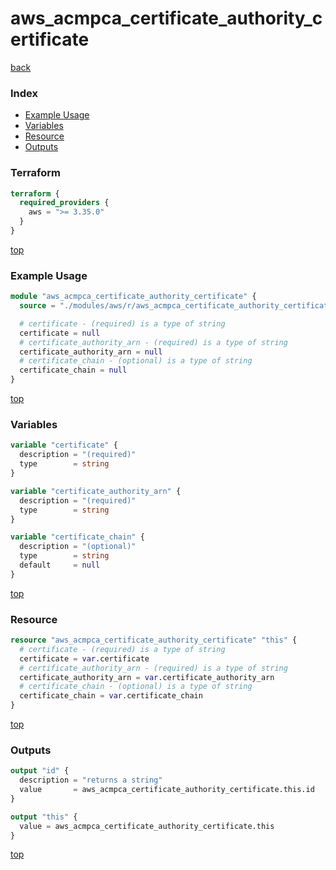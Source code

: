# aws_acmpca_certificate_authority_certificate

[back](../aws.md)

### Index

- [Example Usage](#example-usage)
- [Variables](#variables)
- [Resource](#resource)
- [Outputs](#outputs)

### Terraform

```terraform
terraform {
  required_providers {
    aws = ">= 3.35.0"
  }
}
```

[top](#index)

### Example Usage

```terraform
module "aws_acmpca_certificate_authority_certificate" {
  source = "./modules/aws/r/aws_acmpca_certificate_authority_certificate"

  # certificate - (required) is a type of string
  certificate = null
  # certificate_authority_arn - (required) is a type of string
  certificate_authority_arn = null
  # certificate_chain - (optional) is a type of string
  certificate_chain = null
}
```

[top](#index)

### Variables

```terraform
variable "certificate" {
  description = "(required)"
  type        = string
}

variable "certificate_authority_arn" {
  description = "(required)"
  type        = string
}

variable "certificate_chain" {
  description = "(optional)"
  type        = string
  default     = null
}
```

[top](#index)

### Resource

```terraform
resource "aws_acmpca_certificate_authority_certificate" "this" {
  # certificate - (required) is a type of string
  certificate = var.certificate
  # certificate_authority_arn - (required) is a type of string
  certificate_authority_arn = var.certificate_authority_arn
  # certificate_chain - (optional) is a type of string
  certificate_chain = var.certificate_chain
}
```

[top](#index)

### Outputs

```terraform
output "id" {
  description = "returns a string"
  value       = aws_acmpca_certificate_authority_certificate.this.id
}

output "this" {
  value = aws_acmpca_certificate_authority_certificate.this
}
```

[top](#index)